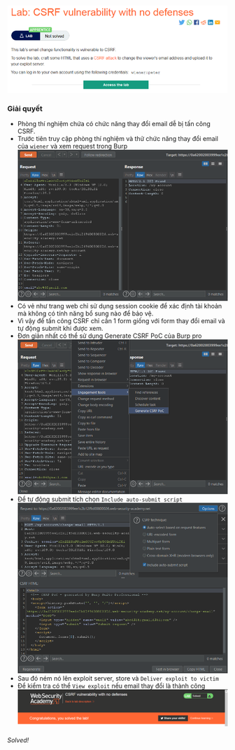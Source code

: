 ![](img/1.png)
### Giải quyết
- Phòng thí nghiệm chứa có chức năng thay đổi email dễ bị tấn công CSRF.
- Trước tiên truy cập phòng thí nghiệm và thử chức năng thay đổi email của `wiener` và xem request trong Burp
![](img/2.png)
- Có vẻ như trang web chỉ sử dụng session cookie để xác định tài khoản mà không có tính năng bổ sung nào để bảo vệ.
- Vì vậy để tấn công CSRF chỉ cần 1 form giống với form thay đổi email và tự động submit khi được xem.
- Đơn giản nhất có thể sử dụng Generate CSRF PoC của Burp pro
![](img/3.png)
- Để tự động submit tích chọn `Include auto-submit script` 
![](img/4.png)
- Sau đó ném nó lên exploit server, store và `Deliver exploit to victim` 
- Để kiểm tra có thể `View exploit` nếu email thay đổi là thành công
![](img/5.png)
###### Solved!
